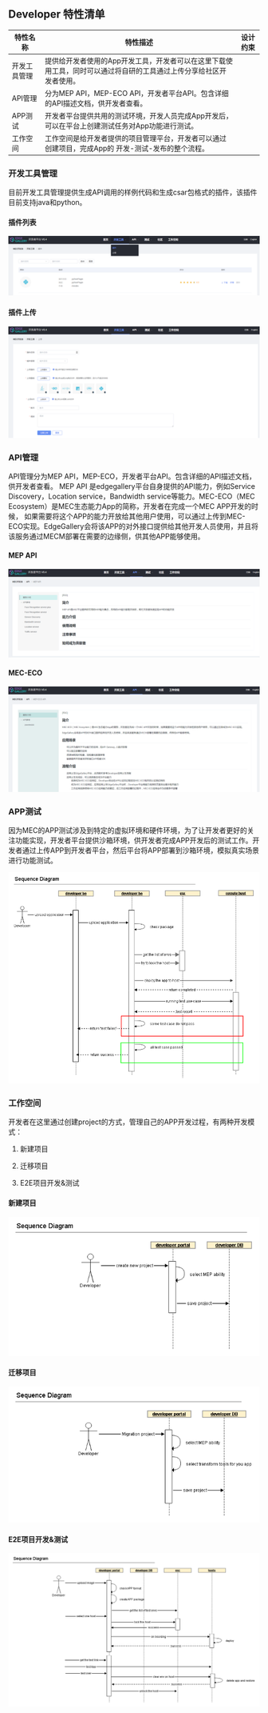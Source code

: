 Developer 特性清单
----
| **特性名称** | **特性描述** | **设计约束** |
| --- | --- | --- |
| 开发工具管理 | 提供给开发者使用的App开发工具，开发者可以在这里下载使用工具，同时可以通过将自研的工具通过上传分享给社区开发者使用。 |     |
| API管理 | 分为MEP API，MEP-ECO API，开发者平台API。包含详细的API描述文档，供开发者查看。 |     |
| APP测试 | 开发者平台提供共用的测试环境，开发人员完成App开发后，可以在平台上创建测试任务对App功能进行测试。 |     |
| 工作空间 | 工作空间是给开发者提供的项目管理平台，开发者可以通过创建项目，完成App的 开发-测试-发布的整个流程。 |     |


### 开发工具管理
目前开发工具管理提供生成API调用的样例代码和生成csar包格式的插件，该插件目前支持java和python。

#### 插件列表

![输入图片说明](/uploads/images/2020/0915/102647_b152d7a0_7625288.png "屏幕截图.png")

#### 插件上传

![输入图片说明](/uploads/images/2020/0915/102728_cf6461eb_7625288.png "屏幕截图.png")


### API管理
API管理分为MEP API，MEP-ECO，开发者平台API。包含详细的API描述文档，供开发者查看。
MEP API 是edgegallery平台自身提供的API能力，例如Service Discovery，Location service，Bandwidth service等能力。MEC-ECO（MEC Ecosystem）是MEC生态能力App的简称，开发者在完成一个MEC APP开发的时候，
如果需要将这个APP的能力开放给其他用户使用，可以通过上传到MEC-ECO实现。EdgeGallery会将该APP的对外接口提供给其他开发人员使用，并且将该服务通过MECM部署在需要的边缘侧，供其他APP能够使用。

#### MEP API
![输入图片说明](/uploads/images/2020/0915/104859_37db27fd_7625288.png "屏幕截图.png")

#### MEC-ECO

![输入图片说明](/uploads/images/2020/0915/104956_583ee8c1_7625288.png "屏幕截图.png")

### APP测试

因为MEC的APP测试涉及到特定的虚拟环境和硬件环境，为了让开发者更好的关注功能实现，开发者平台提供沙箱环境，供开发者完成APP开发后的测试工作。开发者通过上传APP到开发者平台，然后平台将APP部署到沙箱环境，模拟真实场景进行功能测试。

![输入图片说明](/uploads/images/2020/0709/151550_b85ad7aa_5504908.png "Upload and Test APP.png")

### 工作空间

开发者在这里通过创建project的方式，管理自己的APP开发过程，有两种开发模式：

1.  新建项目
    
2.  迁移项目
    
3.  E2E项目开发&测试
    

#### 新建项目

![输入图片说明](/uploads/images/2020/0709/151620_bba2e06c_5504908.png "create new project.png")

#### 迁移项目

![输入图片说明](/uploads/images/2020/0709/151705_5f70f0aa_5504908.png "Migration project.png")

#### E2E项目开发&测试

![输入图片说明](/uploads/images/2020/0709/151718_06af66ac_5504908.png "E2E Create Project Copy.png")